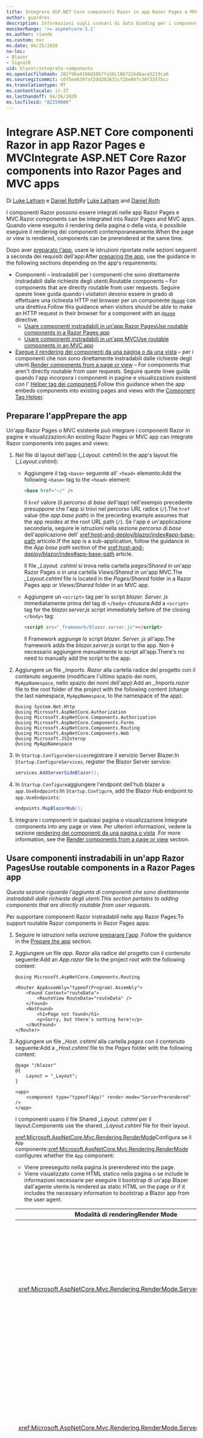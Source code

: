 ```yaml
---
title: Integrare ASP.NET Core componenti Razor in app Razor Pages e MVC
author: guardrex
description: Informazioni sugli scenari di data binding per i componenti e gli Blazor elementi DOM nelle app.
monikerRange: '>= aspnetcore-3.1'
ms.author: riande
ms.custom: mvc
ms.date: 04/25/2020
no-loc:
- Blazor
- SignalR
uid: blazor/integrate-components
ms.openlocfilehash: 282f96a4198d20b7fa38c186721b48ace5219ca6
ms.sourcegitcommit: c6f5ea6397af2dd202632cf2be66fc30f3357bcc
ms.translationtype: MT
ms.contentlocale: it-IT
ms.lasthandoff: 04/26/2020
ms.locfileid: "82159606"
---
```

# <a name="integrate-aspnet-core-razor-components-into-razor-pages-and-mvc-apps"></a><span data-ttu-id="28415-103">Integrare ASP.NET Core componenti Razor in app Razor Pages e MVC</span><span class="sxs-lookup"><span data-stu-id="28415-103">Integrate ASP.NET Core Razor components into Razor Pages and MVC apps</span></span>

<span data-ttu-id="28415-104">Di [Luke Latham](https://github.com/guardrex) e [Daniel Roth](https://github.com/danroth27)</span><span class="sxs-lookup"><span data-stu-id="28415-104">By [Luke Latham](https://github.com/guardrex) and [Daniel Roth](https://github.com/danroth27)</span></span>

<span data-ttu-id="28415-105">I componenti Razor possono essere integrati nelle app Razor Pages e MVC.</span><span class="sxs-lookup"><span data-stu-id="28415-105">Razor components can be integrated into Razor Pages and MVC apps.</span></span> <span data-ttu-id="28415-106">Quando viene eseguito il rendering della pagina o della vista, è possibile eseguire il rendering dei componenti contemporaneamente.</span><span class="sxs-lookup"><span data-stu-id="28415-106">When the page or view is rendered, components can be prerendered at the same time.</span></span>

<span data-ttu-id="28415-107">Dopo aver [preparato l'app](#prepare-the-app), usare le istruzioni riportate nelle sezioni seguenti a seconda dei requisiti dell'app:</span><span class="sxs-lookup"><span data-stu-id="28415-107">After [preparing the app](#prepare-the-app), use the guidance in the following sections depending on the app's requirements:</span></span>

* <span data-ttu-id="28415-108">Componenti &ndash; instradabili per i componenti che sono direttamente instradabili dalle richieste degli utenti.</span><span class="sxs-lookup"><span data-stu-id="28415-108">Routable components &ndash; For components that are directly routable from user requests.</span></span> <span data-ttu-id="28415-109">Seguire queste linee guida quando i visitatori devono essere in grado di effettuare una richiesta HTTP nel browser per un componente [`@page`](xref:mvc/views/razor#page) con una direttiva.</span><span class="sxs-lookup"><span data-stu-id="28415-109">Follow this guidance when visitors should be able to make an HTTP request in their browser for a component with an [`@page`](xref:mvc/views/razor#page) directive.</span></span>
  * [<span data-ttu-id="28415-110">Usare componenti instradabili in un'app Razor Pages</span><span class="sxs-lookup"><span data-stu-id="28415-110">Use routable components in a Razor Pages app</span></span>](#use-routable-components-in-a-razor-pages-app)
  * [<span data-ttu-id="28415-111">Usare componenti instradabili in un'app MVC</span><span class="sxs-lookup"><span data-stu-id="28415-111">Use routable components in an MVC app</span></span>](#use-routable-components-in-an-mvc-app)
* <span data-ttu-id="28415-112">[Esegue il rendering dei componenti da una pagina o da una vista](#render-components-from-a-page-or-view) &ndash; per i componenti che non sono direttamente instradabili dalle richieste degli utenti.</span><span class="sxs-lookup"><span data-stu-id="28415-112">[Render components from a page or view](#render-components-from-a-page-or-view) &ndash; For components that aren't directly routable from user requests.</span></span> <span data-ttu-id="28415-113">Seguire queste linee guida quando l'app incorpora i componenti in pagine e visualizzazioni esistenti con l' [Helper tag dei componenti](xref:mvc/views/tag-helpers/builtin-th/component-tag-helper).</span><span class="sxs-lookup"><span data-stu-id="28415-113">Follow this guidance when the app embeds components into existing pages and views with the [Component Tag Helper](xref:mvc/views/tag-helpers/builtin-th/component-tag-helper).</span></span>

## <a name="prepare-the-app"></a><span data-ttu-id="28415-114">Preparare l'app</span><span class="sxs-lookup"><span data-stu-id="28415-114">Prepare the app</span></span>

<span data-ttu-id="28415-115">Un'app Razor Pages o MVC esistente può integrare i componenti Razor in pagine e visualizzazioni:</span><span class="sxs-lookup"><span data-stu-id="28415-115">An existing Razor Pages or MVC app can integrate Razor components into pages and views:</span></span>

1. <span data-ttu-id="28415-116">Nel file di layout dell'app (*_Layout. cshtml*):</span><span class="sxs-lookup"><span data-stu-id="28415-116">In the app's layout file (*_Layout.cshtml*):</span></span>

   * <span data-ttu-id="28415-117">Aggiungere il tag `<base>` seguente all' `<head>` elemento:</span><span class="sxs-lookup"><span data-stu-id="28415-117">Add the following `<base>` tag to the `<head>` element:</span></span>

     ```html
     <base href="~/" />
     ```

     <span data-ttu-id="28415-118">Il `href` valore (il *percorso di base dell'app*) nell'esempio precedente presuppone che l'app si trovi nel percorso URL radice (`/`).</span><span class="sxs-lookup"><span data-stu-id="28415-118">The `href` value (the *app base path*) in the preceding example assumes that the app resides at the root URL path (`/`).</span></span> <span data-ttu-id="28415-119">Se l'app è un'applicazione secondaria, seguire le istruzioni nella sezione *percorso di base* dell'applicazione dell' <xref:host-and-deploy/blazor/index#app-base-path> articolo.</span><span class="sxs-lookup"><span data-stu-id="28415-119">If the app is a sub-application, follow the guidance in the *App base path* section of the <xref:host-and-deploy/blazor/index#app-base-path> article.</span></span>

     <span data-ttu-id="28415-120">Il file *_Layout. cshtml* si trova nella cartella *pages/Shared* in un'app Razor Pages o in una cartella *Views/Shared* in un'app MVC.</span><span class="sxs-lookup"><span data-stu-id="28415-120">The *_Layout.cshtml* file is located in the *Pages/Shared* folder in a Razor Pages app or *Views/Shared* folder in an MVC app.</span></span>

   * <span data-ttu-id="28415-121">Aggiungere un `<script>` tag per lo script *blazer. Server. js* immediatamente prima del tag di `</body>` chiusura:</span><span class="sxs-lookup"><span data-stu-id="28415-121">Add a `<script>` tag for the *blazor.server.js* script immediately before of the closing `</body>` tag:</span></span>

     ```html
     <script src="_framework/blazor.server.js"></script>
     ```

     <span data-ttu-id="28415-122">Il Framework aggiunge lo script *blazer. Server. js* all'app.</span><span class="sxs-lookup"><span data-stu-id="28415-122">The framework adds the *blazor.server.js* script to the app.</span></span> <span data-ttu-id="28415-123">Non è necessario aggiungere manualmente lo script all'app.</span><span class="sxs-lookup"><span data-stu-id="28415-123">There's no need to manually add the script to the app.</span></span>

1. <span data-ttu-id="28415-124">Aggiungere un file *_Imports. Razor* alla cartella radice del progetto con il contenuto seguente (modificare l'ultimo spazio dei nomi, `MyAppNamespace`, nello spazio dei nomi dell'app):</span><span class="sxs-lookup"><span data-stu-id="28415-124">Add an *_Imports.razor* file to the root folder of the project with the following content (change the last namespace, `MyAppNamespace`, to the namespace of the app):</span></span>

   ```razor
   @using System.Net.Http
   @using Microsoft.AspNetCore.Authorization
   @using Microsoft.AspNetCore.Components.Authorization
   @using Microsoft.AspNetCore.Components.Forms
   @using Microsoft.AspNetCore.Components.Routing
   @using Microsoft.AspNetCore.Components.Web
   @using Microsoft.JSInterop
   @using MyAppNamespace
   ```

1. <span data-ttu-id="28415-125">In `Startup.ConfigureServices`registrare il servizio Server Blazer:</span><span class="sxs-lookup"><span data-stu-id="28415-125">In `Startup.ConfigureServices`, register the Blazor Server service:</span></span>

   ```csharp
   services.AddServerSideBlazor();
   ```

1. <span data-ttu-id="28415-126">In `Startup.Configure`aggiungere l'endpoint dell'hub blazer a `app.UseEndpoints`:</span><span class="sxs-lookup"><span data-stu-id="28415-126">In `Startup.Configure`, add the Blazor Hub endpoint to `app.UseEndpoints`:</span></span>

   ```csharp
   endpoints.MapBlazorHub();
   ```

1. <span data-ttu-id="28415-127">Integrare i componenti in qualsiasi pagina o visualizzazione.</span><span class="sxs-lookup"><span data-stu-id="28415-127">Integrate components into any page or view.</span></span> <span data-ttu-id="28415-128">Per ulteriori informazioni, vedere la sezione [rendering dei componenti da una pagina o vista](#render-components-from-a-page-or-view) .</span><span class="sxs-lookup"><span data-stu-id="28415-128">For more information, see the [Render components from a page or view](#render-components-from-a-page-or-view) section.</span></span>

## <a name="use-routable-components-in-a-razor-pages-app"></a><span data-ttu-id="28415-129">Usare componenti instradabili in un'app Razor Pages</span><span class="sxs-lookup"><span data-stu-id="28415-129">Use routable components in a Razor Pages app</span></span>

<span data-ttu-id="28415-130">*Questa sezione riguarda l'aggiunta di componenti che sono direttamente instradabili dalle richieste degli utenti.*</span><span class="sxs-lookup"><span data-stu-id="28415-130">*This section pertains to adding components that are directly routable from user requests.*</span></span>

<span data-ttu-id="28415-131">Per supportare componenti Razor instradabili nelle app Razor Pages:</span><span class="sxs-lookup"><span data-stu-id="28415-131">To support routable Razor components in Razor Pages apps:</span></span>

1. <span data-ttu-id="28415-132">Seguire le istruzioni nella sezione [preparare l'app](#prepare-the-app) .</span><span class="sxs-lookup"><span data-stu-id="28415-132">Follow the guidance in the [Prepare the app](#prepare-the-app) section.</span></span>

1. <span data-ttu-id="28415-133">Aggiungere un file *app. Razor* alla radice del progetto con il contenuto seguente:</span><span class="sxs-lookup"><span data-stu-id="28415-133">Add an *App.razor* file to the project root with the following content:</span></span>

   ```razor
   @using Microsoft.AspNetCore.Components.Routing

   <Router AppAssembly="typeof(Program).Assembly">
       <Found Context="routeData">
           <RouteView RouteData="routeData" />
       </Found>
       <NotFound>
           <h1>Page not found</h1>
           <p>Sorry, but there's nothing here!</p>
       </NotFound>
   </Router>
   ```

1. <span data-ttu-id="28415-134">Aggiungere un file *_Host. cshtml* alla cartella *pages* con il contenuto seguente:</span><span class="sxs-lookup"><span data-stu-id="28415-134">Add a *_Host.cshtml* file to the *Pages* folder with the following content:</span></span>

   ```cshtml
   @page "/blazor"
   @{
       Layout = "_Layout";
   }

   <app>
       <component type="typeof(App)" render-mode="ServerPrerendered" />
   </app>
   ```

   <span data-ttu-id="28415-135">I componenti usano il file Shared *_Layout. cshtml* per il layout.</span><span class="sxs-lookup"><span data-stu-id="28415-135">Components use the shared *_Layout.cshtml* file for their layout.</span></span>

   <span data-ttu-id="28415-136"><xref:Microsoft.AspNetCore.Mvc.Rendering.RenderMode>Configura se il `App` componente:</span><span class="sxs-lookup"><span data-stu-id="28415-136"><xref:Microsoft.AspNetCore.Mvc.Rendering.RenderMode> configures whether the `App` component:</span></span>

   * <span data-ttu-id="28415-137">Viene preeseguito nella pagina.</span><span class="sxs-lookup"><span data-stu-id="28415-137">Is prerendered into the page.</span></span>
   * <span data-ttu-id="28415-138">Viene visualizzato come HTML statico nella pagina o se include le informazioni necessarie per eseguire il bootstrap di un'app Blazer dall'agente utente.</span><span class="sxs-lookup"><span data-stu-id="28415-138">Is rendered as static HTML on the page or if it includes the necessary information to bootstrap a Blazor app from the user agent.</span></span>

   | <span data-ttu-id="28415-139">Modalità di rendering</span><span class="sxs-lookup"><span data-stu-id="28415-139">Render Mode</span></span> | <span data-ttu-id="28415-140">Descrizione</span><span class="sxs-lookup"><span data-stu-id="28415-140">Description</span></span> |
   | ----------- | ----------- |
   | <xref:Microsoft.AspNetCore.Mvc.Rendering.RenderMode.ServerPrerendered> | <span data-ttu-id="28415-141">Esegue il rendering `App` del componente in HTML statico e include un marcatore per un'app del server blazer.</span><span class="sxs-lookup"><span data-stu-id="28415-141">Renders the `App` component into static HTML and includes a marker for a Blazor Server app.</span></span> <span data-ttu-id="28415-142">Quando l'agente utente viene avviato, questo marcatore viene usato per il bootstrap di un'app blazer.</span><span class="sxs-lookup"><span data-stu-id="28415-142">When the user-agent starts, this marker is used to bootstrap a Blazor app.</span></span> |
   | <xref:Microsoft.AspNetCore.Mvc.Rendering.RenderMode.Server> | <span data-ttu-id="28415-143">Esegue il rendering di un marcatore per un'app del server blazer.</span><span class="sxs-lookup"><span data-stu-id="28415-143">Renders a marker for a Blazor Server app.</span></span> <span data-ttu-id="28415-144">L' `App` output del componente non è incluso.</span><span class="sxs-lookup"><span data-stu-id="28415-144">Output from the `App` component isn't included.</span></span> <span data-ttu-id="28415-145">Quando l'agente utente viene avviato, questo marcatore viene usato per il bootstrap di un'app blazer.</span><span class="sxs-lookup"><span data-stu-id="28415-145">When the user-agent starts, this marker is used to bootstrap a Blazor app.</span></span> |
   | <xref:Microsoft.AspNetCore.Mvc.Rendering.RenderMode.Static> | <span data-ttu-id="28415-146">Esegue il rendering `App` del componente in HTML statico.</span><span class="sxs-lookup"><span data-stu-id="28415-146">Renders the `App` component into static HTML.</span></span> |

   <span data-ttu-id="28415-147">Per ulteriori informazioni sull'helper tag dei componenti, vedere <xref:mvc/views/tag-helpers/builtin-th/component-tag-helper>.</span><span class="sxs-lookup"><span data-stu-id="28415-147">For more information on the Component Tag Helper, see <xref:mvc/views/tag-helpers/builtin-th/component-tag-helper>.</span></span>

1. <span data-ttu-id="28415-148">Aggiungere una route con priorità bassa per la pagina *_Host. cshtml* alla configurazione dell'endpoint `Startup.Configure`in:</span><span class="sxs-lookup"><span data-stu-id="28415-148">Add a low-priority route for the *_Host.cshtml* page to endpoint configuration in `Startup.Configure`:</span></span>

   ```csharp
   app.UseEndpoints(endpoints =>
   {
       ...

       endpoints.MapFallbackToPage("/_Host");
   });
   ```

1. <span data-ttu-id="28415-149">Aggiungere componenti instradabili all'app.</span><span class="sxs-lookup"><span data-stu-id="28415-149">Add routable components to the app.</span></span> <span data-ttu-id="28415-150">Ad esempio:</span><span class="sxs-lookup"><span data-stu-id="28415-150">For example:</span></span>

   ```razor
   @page "/counter"

   <h1>Counter</h1>

   ...
   ```

<span data-ttu-id="28415-151">Per ulteriori informazioni sugli spazi dei nomi, vedere la sezione relativa agli [spazi dei nomi dei componenti](#component-namespaces) .</span><span class="sxs-lookup"><span data-stu-id="28415-151">For more information on namespaces, see the [Component namespaces](#component-namespaces) section.</span></span>

## <a name="use-routable-components-in-an-mvc-app"></a><span data-ttu-id="28415-152">Usare componenti instradabili in un'app MVC</span><span class="sxs-lookup"><span data-stu-id="28415-152">Use routable components in an MVC app</span></span>

<span data-ttu-id="28415-153">*Questa sezione riguarda l'aggiunta di componenti che sono direttamente instradabili dalle richieste degli utenti.*</span><span class="sxs-lookup"><span data-stu-id="28415-153">*This section pertains to adding components that are directly routable from user requests.*</span></span>

<span data-ttu-id="28415-154">Per supportare i componenti Razor instradabili nelle app MVC:</span><span class="sxs-lookup"><span data-stu-id="28415-154">To support routable Razor components in MVC apps:</span></span>

1. <span data-ttu-id="28415-155">Seguire le istruzioni nella sezione [preparare l'app](#prepare-the-app) .</span><span class="sxs-lookup"><span data-stu-id="28415-155">Follow the guidance in the [Prepare the app](#prepare-the-app) section.</span></span>

1. <span data-ttu-id="28415-156">Aggiungere un file *app. Razor* alla radice del progetto con il contenuto seguente:</span><span class="sxs-lookup"><span data-stu-id="28415-156">Add an *App.razor* file to the root of the project with the following content:</span></span>

   ```razor
   @using Microsoft.AspNetCore.Components.Routing

   <Router AppAssembly="typeof(Program).Assembly">
       <Found Context="routeData">
           <RouteView RouteData="routeData" />
       </Found>
       <NotFound>
           <h1>Page not found</h1>
           <p>Sorry, but there's nothing here!</p>
       </NotFound>
   </Router>
   ```

1. <span data-ttu-id="28415-157">Aggiungere un file *_Host. cshtml* alla cartella *views/Home* con il contenuto seguente:</span><span class="sxs-lookup"><span data-stu-id="28415-157">Add a *_Host.cshtml* file to the *Views/Home* folder with the following content:</span></span>

   ```cshtml
   @{
       Layout = "_Layout";
   }

   <app>
       <component type="typeof(App)" render-mode="ServerPrerendered" />
   </app>
   ```

   <span data-ttu-id="28415-158">I componenti usano il file Shared *_Layout. cshtml* per il layout.</span><span class="sxs-lookup"><span data-stu-id="28415-158">Components use the shared *_Layout.cshtml* file for their layout.</span></span>
   
   <span data-ttu-id="28415-159"><xref:Microsoft.AspNetCore.Mvc.Rendering.RenderMode>Configura se il `App` componente:</span><span class="sxs-lookup"><span data-stu-id="28415-159"><xref:Microsoft.AspNetCore.Mvc.Rendering.RenderMode> configures whether the `App` component:</span></span>

   * <span data-ttu-id="28415-160">Viene preeseguito nella pagina.</span><span class="sxs-lookup"><span data-stu-id="28415-160">Is prerendered into the page.</span></span>
   * <span data-ttu-id="28415-161">Viene visualizzato come HTML statico nella pagina o se include le informazioni necessarie per eseguire il bootstrap di un'app Blazer dall'agente utente.</span><span class="sxs-lookup"><span data-stu-id="28415-161">Is rendered as static HTML on the page or if it includes the necessary information to bootstrap a Blazor app from the user agent.</span></span>

   | <span data-ttu-id="28415-162">Modalità di rendering</span><span class="sxs-lookup"><span data-stu-id="28415-162">Render Mode</span></span> | <span data-ttu-id="28415-163">Descrizione</span><span class="sxs-lookup"><span data-stu-id="28415-163">Description</span></span> |
   | ----------- | ----------- |
   | <xref:Microsoft.AspNetCore.Mvc.Rendering.RenderMode.ServerPrerendered> | <span data-ttu-id="28415-164">Esegue il rendering `App` del componente in HTML statico e include un marcatore Blazor per un'app Server.</span><span class="sxs-lookup"><span data-stu-id="28415-164">Renders the `App` component into static HTML and includes a marker for a Blazor Server app.</span></span> <span data-ttu-id="28415-165">Quando l'agente utente viene avviato, questo marcatore viene usato per il Blazor bootstrap di un'app.</span><span class="sxs-lookup"><span data-stu-id="28415-165">When the user-agent starts, this marker is used to bootstrap a Blazor app.</span></span> |
   | <xref:Microsoft.AspNetCore.Mvc.Rendering.RenderMode.Server> | <span data-ttu-id="28415-166">Esegue il rendering di un marcatore per un' Blazor app Server.</span><span class="sxs-lookup"><span data-stu-id="28415-166">Renders a marker for a Blazor Server app.</span></span> <span data-ttu-id="28415-167">L' `App` output del componente non è incluso.</span><span class="sxs-lookup"><span data-stu-id="28415-167">Output from the `App` component isn't included.</span></span> <span data-ttu-id="28415-168">Quando l'agente utente viene avviato, questo marcatore viene usato per il Blazor bootstrap di un'app.</span><span class="sxs-lookup"><span data-stu-id="28415-168">When the user-agent starts, this marker is used to bootstrap a Blazor app.</span></span> |
   | <xref:Microsoft.AspNetCore.Mvc.Rendering.RenderMode.Static> | <span data-ttu-id="28415-169">Esegue il rendering `App` del componente in HTML statico.</span><span class="sxs-lookup"><span data-stu-id="28415-169">Renders the `App` component into static HTML.</span></span> |

   <span data-ttu-id="28415-170">Per ulteriori informazioni sull'helper tag dei componenti, vedere <xref:mvc/views/tag-helpers/builtin-th/component-tag-helper>.</span><span class="sxs-lookup"><span data-stu-id="28415-170">For more information on the Component Tag Helper, see <xref:mvc/views/tag-helpers/builtin-th/component-tag-helper>.</span></span>

1. <span data-ttu-id="28415-171">Aggiungere un'azione al controller Home:</span><span class="sxs-lookup"><span data-stu-id="28415-171">Add an action to the Home controller:</span></span>

   ```csharp
   public IActionResult Blazor()
   {
      return View("_Host");
   }
   ```

1. <span data-ttu-id="28415-172">Aggiungere una route con priorità bassa per l'azione del controller che restituisce la vista *_Host. cshtml* alla configurazione dell'endpoint `Startup.Configure`in:</span><span class="sxs-lookup"><span data-stu-id="28415-172">Add a low-priority route for the controller action that returns the *_Host.cshtml* view to the endpoint configuration in `Startup.Configure`:</span></span>

   ```csharp
   app.UseEndpoints(endpoints =>
   {
       ...

       endpoints.MapFallbackToController("Blazor", "Home");
   });
   ```

1. <span data-ttu-id="28415-173">Creare una cartella *pages* e aggiungere componenti instradabili all'app.</span><span class="sxs-lookup"><span data-stu-id="28415-173">Create a *Pages* folder and add routable components to the app.</span></span> <span data-ttu-id="28415-174">Ad esempio:</span><span class="sxs-lookup"><span data-stu-id="28415-174">For example:</span></span>

   ```razor
   @page "/counter"

   <h1>Counter</h1>

   ...
   ```

<span data-ttu-id="28415-175">Per ulteriori informazioni sugli spazi dei nomi, vedere la sezione relativa agli [spazi dei nomi dei componenti](#component-namespaces) .</span><span class="sxs-lookup"><span data-stu-id="28415-175">For more information on namespaces, see the [Component namespaces](#component-namespaces) section.</span></span>

## <a name="render-components-from-a-page-or-view"></a><span data-ttu-id="28415-176">Eseguire il rendering dei componenti da una pagina o da una vista</span><span class="sxs-lookup"><span data-stu-id="28415-176">Render components from a page or view</span></span>

<span data-ttu-id="28415-177">*Questa sezione riguarda l'aggiunta di componenti a pagine o viste, in cui i componenti non sono direttamente instradabili dalle richieste degli utenti.*</span><span class="sxs-lookup"><span data-stu-id="28415-177">*This section pertains to adding components to pages or views, where the components aren't directly routable from user requests.*</span></span>

<span data-ttu-id="28415-178">Per eseguire il rendering di un componente da una pagina o da una vista, usare l' [Helper Tag Component](xref:mvc/views/tag-helpers/builtin-th/component-tag-helper).</span><span class="sxs-lookup"><span data-stu-id="28415-178">To render a component from a page or view, use the [Component Tag Helper](xref:mvc/views/tag-helpers/builtin-th/component-tag-helper).</span></span>

### <a name="render-stateful-interactive-components"></a><span data-ttu-id="28415-179">Eseguire il rendering di componenti interattivi con stato</span><span class="sxs-lookup"><span data-stu-id="28415-179">Render stateful interactive components</span></span>

<span data-ttu-id="28415-180">I componenti interattivi con stato possono essere aggiunti a una pagina o a una visualizzazione Razor.</span><span class="sxs-lookup"><span data-stu-id="28415-180">Stateful interactive components can be added to a Razor page or view.</span></span>

<span data-ttu-id="28415-181">Quando viene eseguito il rendering della pagina o della visualizzazione:</span><span class="sxs-lookup"><span data-stu-id="28415-181">When the page or view renders:</span></span>

* <span data-ttu-id="28415-182">Il componente viene preeseguito con la pagina o la visualizzazione.</span><span class="sxs-lookup"><span data-stu-id="28415-182">The component is prerendered with the page or view.</span></span>
* <span data-ttu-id="28415-183">Lo stato iniziale del componente utilizzato per il prerendering viene perso.</span><span class="sxs-lookup"><span data-stu-id="28415-183">The initial component state used for prerendering is lost.</span></span>
* <span data-ttu-id="28415-184">Quando viene stabilita la connessione, SignalR viene creato il nuovo stato del componente.</span><span class="sxs-lookup"><span data-stu-id="28415-184">New component state is created when the SignalR connection is established.</span></span>

<span data-ttu-id="28415-185">La pagina Razor seguente esegue il rendering `Counter` di un componente:</span><span class="sxs-lookup"><span data-stu-id="28415-185">The following Razor page renders a `Counter` component:</span></span>

```cshtml
<h1>My Razor Page</h1>

<component type="typeof(Counter)" render-mode="ServerPrerendered" 
    param-InitialValue="InitialValue" />

@functions {
    [BindProperty(SupportsGet=true)]
    public int InitialValue { get; set; }
}
```

<span data-ttu-id="28415-186">Per altre informazioni, vedere <xref:xref:mvc/views/tag-helpers/builtin-th/component-tag-helper>.</span><span class="sxs-lookup"><span data-stu-id="28415-186">For more information, see <xref:xref:mvc/views/tag-helpers/builtin-th/component-tag-helper>.</span></span>

### <a name="render-noninteractive-components"></a><span data-ttu-id="28415-187">Eseguire il rendering di componenti non interattivi</span><span class="sxs-lookup"><span data-stu-id="28415-187">Render noninteractive components</span></span>

<span data-ttu-id="28415-188">Nella pagina Razor seguente il `Counter` componente viene sottoposto a rendering statico con un valore iniziale specificato usando un modulo.</span><span class="sxs-lookup"><span data-stu-id="28415-188">In the following Razor page, the `Counter` component is statically rendered with an initial value that's specified using a form.</span></span> <span data-ttu-id="28415-189">Poiché il componente viene sottoposto a rendering statico, il componente non è interattivo:</span><span class="sxs-lookup"><span data-stu-id="28415-189">Since the component is statically rendered, the component isn't interactive:</span></span>

```cshtml
<h1>My Razor Page</h1>

<form>
    <input type="number" asp-for="InitialValue" />
    <button type="submit">Set initial value</button>
</form>

<component type="typeof(Counter)" render-mode="Static" 
    param-InitialValue="InitialValue" />

@functions {
    [BindProperty(SupportsGet=true)]
    public int InitialValue { get; set; }
}
```

<span data-ttu-id="28415-190">Per altre informazioni, vedere <xref:xref:mvc/views/tag-helpers/builtin-th/component-tag-helper>.</span><span class="sxs-lookup"><span data-stu-id="28415-190">For more information, see <xref:xref:mvc/views/tag-helpers/builtin-th/component-tag-helper>.</span></span>

## <a name="component-namespaces"></a><span data-ttu-id="28415-191">Spazi dei nomi dei componenti</span><span class="sxs-lookup"><span data-stu-id="28415-191">Component namespaces</span></span>

<span data-ttu-id="28415-192">Quando si usa una cartella personalizzata per archiviare i componenti dell'app, aggiungere lo spazio dei nomi che rappresenta la cartella alla pagina/visualizzazione o al file *_ViewImports. cshtml* .</span><span class="sxs-lookup"><span data-stu-id="28415-192">When using a custom folder to hold the app's components, add the namespace representing the folder to either the page/view or to the *_ViewImports.cshtml* file.</span></span> <span data-ttu-id="28415-193">Nell'esempio seguente:</span><span class="sxs-lookup"><span data-stu-id="28415-193">In the following example:</span></span>

* <span data-ttu-id="28415-194">Passare `MyAppNamespace` allo spazio dei nomi dell'app.</span><span class="sxs-lookup"><span data-stu-id="28415-194">Change `MyAppNamespace` to the app's namespace.</span></span>
* <span data-ttu-id="28415-195">Se una cartella denominata *Components* non viene utilizzata per conservare i componenti `Components` , passare alla cartella in cui si trovano i componenti.</span><span class="sxs-lookup"><span data-stu-id="28415-195">If a folder named *Components* isn't used to hold the components, change `Components` to the folder where the components reside.</span></span>

```cshtml
@using MyAppNamespace.Components
```

<span data-ttu-id="28415-196">Il file *_ViewImports. cshtml* si trova nella cartella *pagine* di un'app Razor Pages o nella cartella *views* di un'app MVC.</span><span class="sxs-lookup"><span data-stu-id="28415-196">The *_ViewImports.cshtml* file is located in the *Pages* folder of a Razor Pages app or the *Views* folder of an MVC app.</span></span>

<span data-ttu-id="28415-197">Per altre informazioni, vedere <xref:blazor/components#import-components>.</span><span class="sxs-lookup"><span data-stu-id="28415-197">For more information, see <xref:blazor/components#import-components>.</span></span>
